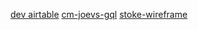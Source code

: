 [dev airtable](https://airtable.com/tblKg9N1sCmAv9bye/viwRz4thkqAQ8c9tN?blocks=hide)
[cm-joevs-gql](https://joevs-graphql-dot-heb-joevs-dev1.uc.r.appspot.com/)
[stoke-wireframe](https://xd.adobe.com/view/6ff5261d-9a23-4315-aaa8-4caaa39a6390-3aa6/)

